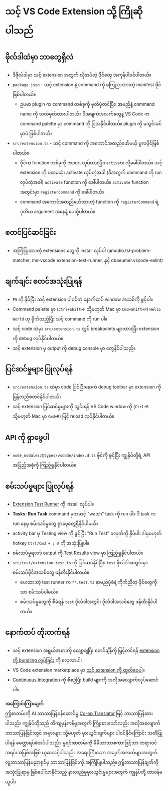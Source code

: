 <!--
CO_OP_TRANSLATOR_METADATA:
{
  "original_hash": "eae2c0ea18160a3e7a63ace7b53897d7",
  "translation_date": "2025-07-09T20:11:03+00:00",
  "source_file": "code/07.Lab/01/AIPC/extensions/phi3ext/vsc-extension-quickstart.md",
  "language_code": "my"
}
-->
# သင့် VS Code Extension သို့ ကြိုဆိုပါသည်

## ဖိုလ်ဒါထဲမှာ ဘာတွေရှိလဲ

* ဒီဖိုလ်ဒါမှာ သင့် extension အတွက် လိုအပ်တဲ့ ဖိုင်တွေ အကုန်ပါဝင်ပါတယ်။
* `package.json` - သင့် extension နဲ့ command ကို ကြေညာထားတဲ့ manifest ဖိုင်ဖြစ်ပါတယ်။
  * ဥပမာ plugin က command တစ်ခုကို မှတ်ပုံတင်ပြီး၊ အမည်နဲ့ command name ကို သတ်မှတ်ထားပါတယ်။ ဒီအချက်အလက်တွေနဲ့ VS Code က command palette မှာ command ကို ပြသနိုင်ပါတယ်။ plugin ကို မသွင်းခင်မှာပဲ ဖြစ်ပါတယ်။
* `src/extension.ts` - သင့် command ကို အကောင်အထည်ဖော်မယ့် မူလဖိုင်ဖြစ်ပါတယ်။
  * ဖိုင်က function တစ်ခုကို export လုပ်ထားပြီး၊ `activate` လို့ခေါ်ပါတယ်။ သင့် extension ကို ပထမဆုံး activate လုပ်တဲ့အခါ (ဒီအတွက် command ကို run လုပ်တဲ့အခါ) `activate` function ကို ခေါ်ပါတယ်။ `activate` function အတွင်းမှာ `registerCommand` ကို ခေါ်ပါတယ်။
  * command အကောင်အထည်ဖော်ထားတဲ့ function ကို `registerCommand` ရဲ့ ဒုတိယ argument အနေနဲ့ ပေးပို့ပါတယ်။

## စတင်ပြင်ဆင်ခြင်း

* အကြံပြုထားတဲ့ extensions တွေကို install လုပ်ပါ (amodio.tsl-problem-matcher, ms-vscode.extension-test-runner, နှင့် dbaeumer.vscode-eslint)

## ချက်ချင်း စတင်အသုံးပြုရန်

* `F5` ကို နှိပ်ပြီး သင့် extension ပါဝင်တဲ့ နောက်ထပ် window အသစ်ကို ဖွင့်ပါ။
* Command palette မှာ (`Ctrl+Shift+P` သို့မဟုတ် Mac မှာ `Cmd+Shift+P`) `Hello World` ဟု ရိုက်ထည့်ပြီး သင့် command ကို run ပါ။
* သင့် code ထဲမှာ `src/extension.ts` တွင် breakpoints များထားပြီး extension ကို debug လုပ်နိုင်ပါတယ်။
* သင့် extension မှ output ကို debug console မှာ တွေ့နိုင်ပါသည်။

## ပြင်ဆင်မှုများ ပြုလုပ်ရန်

* `src/extension.ts` ထဲမှာ code ပြင်ပြီးနောက် debug toolbar မှာ extension ကို ပြန်လည်စတင်နိုင်ပါတယ်။
* သင့် extension ပြင်ဆင်မှုများကို သွင်းရန် VS Code window ကို (`Ctrl+R` သို့မဟုတ် Mac မှာ `Cmd+R`) ဖြင့် reload လုပ်နိုင်ပါတယ်။

## API ကို ရှာဖွေပါ

* `node_modules/@types/vscode/index.d.ts` ဖိုင်ကို ဖွင့်ပြီး ကျွန်ုပ်တို့ရဲ့ API အပြည့်အစုံကို ကြည့်ရှုနိုင်ပါတယ်။

## စမ်းသပ်မှုများ ပြုလုပ်ရန်

* [Extension Test Runner](https://marketplace.visualstudio.com/items?itemName=ms-vscode.extension-test-runner) ကို install လုပ်ပါ။
* **Tasks: Run Task** command မှတဆင့် "watch" task ကို run ပါ။ ဒီ task က run နေမှ စမ်းသပ်မှုတွေ ရှာဖွေတွေ့ရှိနိုင်ပါမယ်။
* activity bar မှ Testing view ကို ဖွင့်ပြီး "Run Test" ခလုတ်ကို နှိပ်ပါ၊ ဒါမှမဟုတ် hotkey `Ctrl/Cmd + ; A` ကို အသုံးပြုပါ။
* စမ်းသပ်မှုရလဒ် output ကို Test Results view မှာ ကြည့်ရှုနိုင်ပါတယ်။
* `src/test/extension.test.ts` ကို ပြင်ဆင်နိုင်ပြီး၊ `test` ဖိုလ်ဒါအတွင်းမှာ စမ်းသပ်ဖိုင်အသစ်တွေ ဖန်တီးနိုင်ပါတယ်။
  * ပေးထားတဲ့ test runner က `**.test.ts` နာမည်ပုံစံနဲ့ ကိုက်ညီတဲ့ ဖိုင်တွေကိုသာ စမ်းသပ်ပါမယ်။
  * စမ်းသပ်မှုတွေကို စီမံရန် `test` ဖိုလ်ဒါအတွင်း ဖိုလ်ဒါအသစ်တွေ ဖန်တီးနိုင်ပါတယ်။

## နောက်ထပ် တိုးတက်ရန်

* သင့် extension အရွယ်အစားကို လျော့ချပြီး စတင်ချိန်ကို မြှင့်တင်ရန် [extension ကို bundling လုပ်ခြင်း](https://code.visualstudio.com/api/working-with-extensions/bundling-extension?WT.mc_id=aiml-137032-kinfeylo) ကို လေ့လာပါ။
* VS Code extension marketplace မှာ [သင့် extension ကို ထုတ်ဝေပါ](https://code.visualstudio.com/api/working-with-extensions/publishing-extension?WT.mc_id=aiml-137032-kinfeylo)။
* [Continuous Integration](https://code.visualstudio.com/api/working-with-extensions/continuous-integration?WT.mc_id=aiml-137032-kinfeylo) ကို စီစဉ်ပြီး build များကို အလိုအလျောက်လုပ်ဆောင်ပါ။

**အကြောင်းကြားချက်**  
ဤစာတမ်းကို AI ဘာသာပြန်ဝန်ဆောင်မှု [Co-op Translator](https://github.com/Azure/co-op-translator) ဖြင့် ဘာသာပြန်ထားပါသည်။ ကျွန်ုပ်တို့သည် တိကျမှန်ကန်မှုအတွက် ကြိုးစားသော်လည်း အလိုအလျောက် ဘာသာပြန်ခြင်းတွင် အမှားများ သို့မဟုတ် မှားယွင်းချက်များ ပါဝင်နိုင်ကြောင်း သတိပြုပါရန် မေတ္တာရပ်ခံအပ်ပါသည်။ မူရင်းစာတမ်းကို မိမိဘာသာစကားဖြင့်သာ တရားဝင်အရင်းအမြစ်အဖြစ် ယူဆသင့်ပါသည်။ အရေးကြီးသော အချက်အလက်များအတွက် လူ့ဘာသာပြန်ပညာရှင်မှ ဘာသာပြန်ခြင်းကို အကြံပြုပါသည်။ ဤဘာသာပြန်ချက်ကို အသုံးပြုရာမှ ဖြစ်ပေါ်လာနိုင်သည့် နားလည်မှုမှားယွင်းမှုများအတွက် ကျွန်ုပ်တို့ တာဝန်မယူပါ။